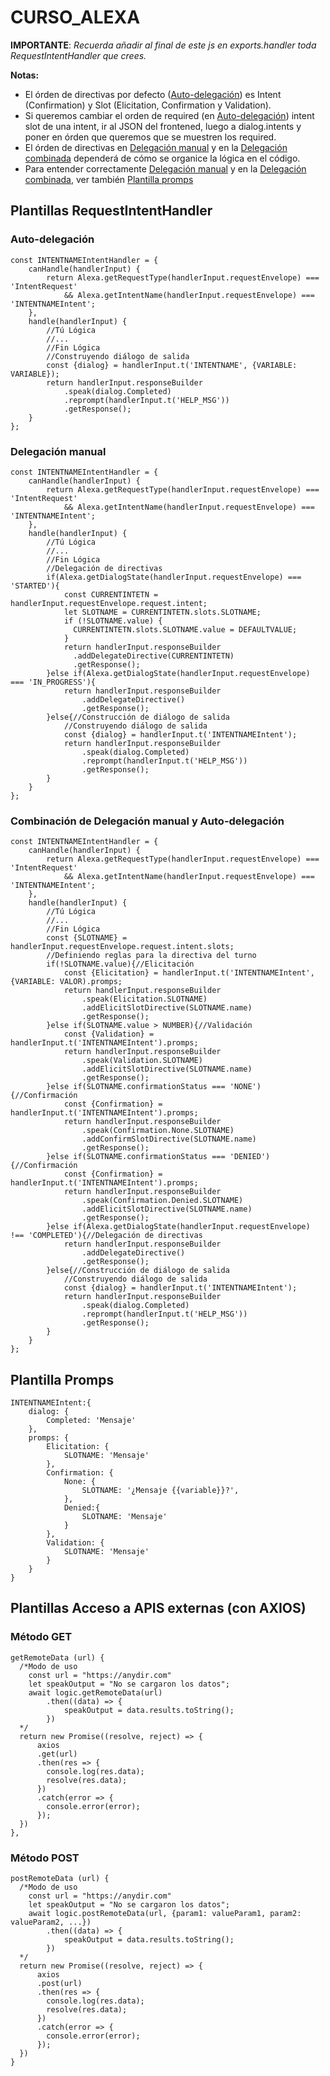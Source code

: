 # CURSO_ALEXA
**IMPORTANTE**: *Recuerda añadir al final de este js en exports.handler toda RequestIntentHandler que crees.*

**Notas:**

* El órden de directivas por defecto ([Auto-delegación](#auto-delegación)) es Intent (Confirmation) y Slot (Elicitation, Confirmation y Validation).
* Si queremos cambiar el orden de required (en [Auto-delegación](#auto-delegación)) intent slot de una intent, ir al JSON del frontened, luego a dialog.intents y poner en órden que queremos que se muestren los required.
* El órden de directivas en [Delegación manual](#delegación-manual) y en la [Delegación combinada](#combinación-de-delegación-manual-y-auto-delegación) dependerá de cómo se organice la lógica en el código.
* Para entender correctamente [Delegación manual](#delegación-manual) y en la [Delegación combinada](#combinación-de-delegación-manual-y-auto-delegación), ver también [Plantilla promps](#plantilla-promps) 


## **Plantillas RequestIntentHandler**

### Auto-delegación
```
const INTENTNAMEIntentHandler = {
    canHandle(handlerInput) {
        return Alexa.getRequestType(handlerInput.requestEnvelope) === 'IntentRequest'
            && Alexa.getIntentName(handlerInput.requestEnvelope) === 'INTENTNAMEIntent';
    },
    handle(handlerInput) {
        //Tú Lógica
        //...
        //Fin Lógica
        //Construyendo diálogo de salida
        const {dialog} = handlerInput.t('INTENTNAME', {VARIABLE: VARIABLE});
        return handlerInput.responseBuilder
            .speak(dialog.Completed)
            .reprompt(handlerInput.t('HELP_MSG'))
            .getResponse();
    }
};
```
### Delegación manual
```
const INTENTNAMEIntentHandler = {
    canHandle(handlerInput) {
        return Alexa.getRequestType(handlerInput.requestEnvelope) === 'IntentRequest'
            && Alexa.getIntentName(handlerInput.requestEnvelope) === 'INTENTNAMEIntent';
    },
    handle(handlerInput) {
        //Tú Lógica
        //...
        //Fin Lógica
        //Delegación de directivas
        if(Alexa.getDialogState(handlerInput.requestEnvelope) === 'STARTED'){ 
            const CURRENTINTETN = handlerInput.requestEnvelope.request.intent;       
            let SLOTNAME = CURRENTINTETN.slots.SLOTNAME;
            if (!SLOTNAME.value) {
              CURRENTINTETN.slots.SLOTNAME.value = DEFAULTVALUE;
            }
            return handlerInput.responseBuilder
              .addDelegateDirective(CURRENTINTETN)
              .getResponse();
        }else if(Alexa.getDialogState(handlerInput.requestEnvelope) === 'IN_PROGRESS'){
            return handlerInput.responseBuilder
                .addDelegateDirective() 
                .getResponse();
        }else{//Construcción de diálogo de salida
            //Construyendo diálogo de salida
            const {dialog} = handlerInput.t('INTENTNAMEIntent');
            return handlerInput.responseBuilder
                .speak(dialog.Completed)
                .reprompt(handlerInput.t('HELP_MSG'))
                .getResponse();
        }
    }
};
```


### Combinación de Delegación manual y Auto-delegación
```
const INTENTNAMEIntentHandler = {
    canHandle(handlerInput) {
        return Alexa.getRequestType(handlerInput.requestEnvelope) === 'IntentRequest'
            && Alexa.getIntentName(handlerInput.requestEnvelope) === 'INTENTNAMEIntent';
    },
    handle(handlerInput) {
        //Tú Lógica
        //...
        //Fin Lógica
        const {SLOTNAME} = handlerInput.requestEnvelope.request.intent.slots;
        //Definiendo reglas para la directiva del turno
        if(!SLOTNAME.value){//Elicitación
            const {Elicitation} = handlerInput.t('INTENTNAMEIntent', {VARIABLE: VALOR).promps;
            return handlerInput.responseBuilder
    			.speak(Elicitation.SLOTNAME)
    			.addElicitSlotDirective(SLOTNAME.name)
    			.getResponse();
        }else if(SLOTNAME.value > NUMBER){//Validación
            const {Validation} = handlerInput.t('INTENTNAMEIntent').promps;
            return handlerInput.responseBuilder
    			.speak(Validation.SLOTNAME)
    			.addElicitSlotDirective(SLOTNAME.name)
    			.getResponse();
        }else if(SLOTNAME.confirmationStatus === 'NONE'){//Confirmación
            const {Confirmation} = handlerInput.t('INTENTNAMEIntent').promps;
            return handlerInput.responseBuilder
    			.speak(Confirmation.None.SLOTNAME)
    			.addConfirmSlotDirective(SLOTNAME.name)
    			.getResponse();        
        }else if(SLOTNAME.confirmationStatus === 'DENIED'){//Confirmación
            const {Confirmation} = handlerInput.t('INTENTNAMEIntent').promps;
            return handlerInput.responseBuilder
    			.speak(Confirmation.Denied.SLOTNAME)
    			.addElicitSlotDirective(SLOTNAME.name)
    			.getResponse();
        }else if(Alexa.getDialogState(handlerInput.requestEnvelope) !== 'COMPLETED'){//Delegación de directivas
            return handlerInput.responseBuilder
                .addDelegateDirective() 
                .getResponse();
        }else{//Construcción de diálogo de salida
            //Construyendo diálogo de salida
            const {dialog} = handlerInput.t('INTENTNAMEIntent');
            return handlerInput.responseBuilder
                .speak(dialog.Completed)
                .reprompt(handlerInput.t('HELP_MSG'))
                .getResponse();
        }
    }
};
```
## Plantilla Promps 
```
INTENTNAMEIntent:{
    dialog: {
        Completed: 'Mensaje'
    },
    promps: {
        Elicitation: {
            SLOTNAME: 'Mensaje'
        },
        Confirmation: {
            None: {
                SLOTNAME: '¿Mensaje {{variable}}?',
            },
            Denied:{
                SLOTNAME: 'Mensaje'
            }
        },
        Validation: {
            SLOTNAME: 'Mensaje'
        }
    }
}
```

## Plantillas Acceso a APIS externas (con AXIOS)

### Método GET

```
getRemoteData (url) {
  /*Modo de uso
    const url = "https://anydir.com"
    let speakOutput = "No se cargaron los datos";
    await logic.getRemoteData(url)
        .then((data) => {
            speakOutput = data.results.toString();
        })
  */
  return new Promise((resolve, reject) => {
      axios
      .get(url)
      .then(res => {
        console.log(res.data);
        resolve(res.data);
      })
      .catch(error => {
        console.error(error);
      });
  }) 
},
```

### Método POST

```
postRemoteData (url) {
  /*Modo de uso
    const url = "https://anydir.com"
    let speakOutput = "No se cargaron los datos";
    await logic.postRemoteData(url, {param1: valueParam1, param2: valueParam2, ...})
        .then((data) => {
            speakOutput = data.results.toString();
        })
  */
  return new Promise((resolve, reject) => {
      axios
      .post(url)
      .then(res => {
        console.log(res.data);
        resolve(res.data); 
      })
      .catch(error => {
        console.error(error);
      });
  }) 
}
```
